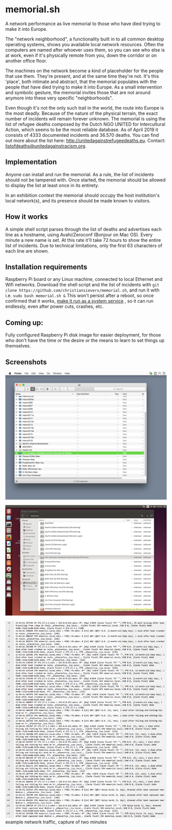 # memorial.sh
A network performance as live memorial to those who have died trying to make it into Europe.

The "network neighborhood", a functionality built in to all common desktop operating systems, shows you available local network resources. Often the computers are named after whoever uses them, so you can see who else is at work, even if it's physically remote from you, down the corridor or on another office floor.

The machines on the network become a kind of placeholder for the people that use them. They're present, and at the same time they're not. It's this 'place', both intimate and abstract, that the memorial populates with the people that have died trying to make it into Europe. As a small intervention and symbolic gesture, the memorial invites those that are not around anymore into these very specific "neighborhoods".

Even though it's not the only such trail in the world, the route into Europe is the most deadly. Because of the nature of the physical terrain, the exact number of incidents will remain forever unknown. The memorial is using the list of refugee deaths composed by the Dutch NGO UNITED for Intercultural Action, which seems to be the most reliable database. As of April 2019 it consists of 4333 documented incidents and 36.570 deaths. You can find out more about the list here: http://unitedagainstrefugeedeaths.eu. Contact: listofdeaths@unitedagainstracism.org.

## Implementation

Anyone can install and run the memorial. As a rule, the list of incidents should not be tampered with. Once started, the memorial should be allowed to display the list at least once in its entirety.

In an exhibition context the memorial should occupy the host institution's local network(s), and its presence should be made known to visitors.

## How it works

A simple shell script parses through the list of deaths and advertises each line as a hostname, using Avahi/Zeroconf (Bonjour on Mac OS). Every minute a new name is set. At this rate it'll take 72 hours to show the entire list of incidents. Due to technical limitations, only the first 63 characters of each line are shown.

## Installation requirements

Raspberry Pi board or any Linux machine, connected to local Ethernet and Wifi networks. Download the shell script and the list of incidents with `git clone https://github.com/christiansievers/memorial.sh`, and run it with i.e. `sudo bash memorial.sh &`
This won't persist after a reboot, so once confirmed that it works, [make it run as a system service](how_to_make_run_as_system_service.md) , so it can run endlessly, even after power cuts, crashes, etc.

## Coming up: 

Fully configured Raspberry Pi disk image for easier deployment, for those who don't have the time or the desire or the means to learn to set things up themselves. 

## Screenshots

![screenshot mac](memorial_mac.png)

![screenshot ubuntu](memorial_ubuntu.png)

![screenshot tcpdump](tcpdump.png)
example network traffic, capture of two minutes

